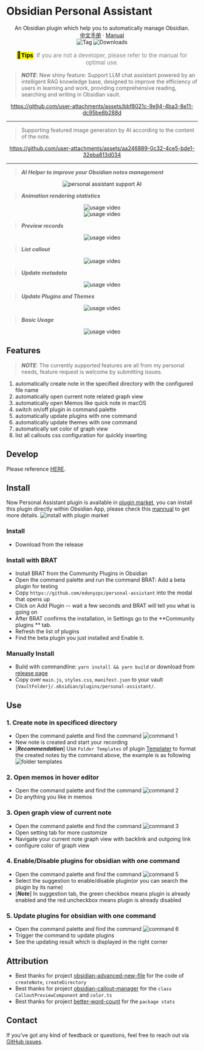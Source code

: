 # Obsidian Personal Assistant

<p align="center">
    <span>An Obsidian plugin which help you to automatically manage Obsidian.</span>
    <br/>
    <a href="/Manual-CN.md">中文手册</a>
    ·
    <a href="/Manual.md">Manual</a>
    <br/>
    <img alt="Tag" src="https://img.shields.io/github/v/tag/edonyzpc/personal-assistant?color=%23000000&label=Version&logo=tga&logoColor=%23008cff&sort=semver&style=social" />
    <img alt="Downloads" src="https://img.shields.io/github/downloads/edonyzpc/personal-assistant/total?logo=obsidian&logoColor=%23b300ff&style=social" />
</p>
<p align="center" style="font-size:15px;color:gray">
 <mark><b><span style="font-size:18px;">💯</span>Tips</b></mark>: If you are not a developer, please refer to the manual for optimal use.
</p>

> ***NOTE***: New shiny feature: Support LLM chat assistant powered by an intelligent RAG knowledge base, designed to improve the efficiency of users in learning and work, providing comprehensive reading, searching and writing in Obsidian vault.

<div align="center">

https://github.com/user-attachments/assets/bbf8021c-9e94-4ba3-8e11-dc95be8b288d

</div>

---
> Supporting featured image generation by AI according to the content of the note.
<div align="center">
	
https://github.com/user-attachments/assets/aa246889-0c32-4ce5-bde1-32eba813d034

</div>

---
> ***AI Helper to improve your Obsidian notes management***
<div align="center">
<img src="./docs/Personal-Assitant-With-AI.gif" alt="personal assistant support AI"/>
</div>

> ***Animation rendering statistics***
<div align="center">
<img src="./docs/personal-assistant-v1.3.6.gif" alt="usage video"/>
</div>

<div align="center">
<img src="./docs/personal-assistant-v1.3.1.gif" alt="usage video"/>
</div>

> ***Preview records***
<div align="center">
<img src="./docs/personal-assistant-v1.2.4.gif" alt="usage video"/>
</div>

> ***List callout***
<div align="center">
<img src="./docs/personal-assistant-v1.3.2.gif" alt="usage video"/>
</div>

> ***Update metadata***
<div align="center">
<img src="./docs/personal-assistant-v1.2.0.gif" alt="usage video"/>
</div>

> ***Update Plugins and Themes***
<div align="center">
<img src="./docs/personal-assistant-v1.1.6.gif" alt="usage video"/>
</div>

> ***Basic Usage***
<div align="center">
<img src="./docs/personal-assistant-v1.1.1.gif" alt="usage video"/>
</div>

## Features
> ***NOTE***: The currently supported features are all from my personal needs, feature request is welcome by submitting issues.

1. automatically create note in the specified directory with the configured file name
2. automatically open current note related graph view
3. automatically open Memos like quick note in macOS
4. switch on/off plugin in command palette
5. automatically update plugins with one command
6. automatically update themes with one command
7. automatically set color of graph view
8. list all callouts css configuration for quickly inserting

## Develop

Please reference [HERE](./DEVELOPEMENT.md).

## Install
Now Personal Assistant plugin is available in [plugin market](https://obsidian.md/plugins?search=personal%20assistant#), you can install this plugin directly within Obsidian App, please check this [mannual](https://help.obsidian.md/Extending+Obsidian/Community+plugins#Install+a+community+plugin) to get more details.
![install with plugin market](./docs/install-within-plugin-market.png)

### Install
- Download from the release

### Install with BRAT

- Install BRAT from the Community Plugins in Obsidian
- Open the command palette and run the command BRAT: Add a beta plugin for testing
- Copy `https://github.com/edonyzpc/personal-assistant` into the modal that opens up
- Click on Add Plugin -- wait a few seconds and BRAT will tell you what is going on
- After BRAT confirms the installation, in Settings go to the **Community plugins ** tab.
- Refresh the list of plugins
- Find the beta plugin you just installed and Enable it.

### Manually Install

- Build with commandline: `yarn install && yarn build` or download from [release page](https://github.com/edonyzpc/personal-assistant/releases)
- Copy over `main.js`, `styles.css`, `manifest.json` to your vault `{VaultFolder}/.obsidian/plugins/personal-assistant/`.

## Use

### 1. Create note in specificed directory
- Open the command palette and find the command
![command 1](./docs/command-1.png)
- New note is created and start your recording
- [***Recommendation***] Use `Folder Templates` of plugin [Templater](https://github.com/SilentVoid13/Templater) to format the created notes by the command above, the example is as following
![folder templates](./docs/folder-templates.png)
### 2. Open memos in hover editor
- Open the command palette and find the command
![command 2](./docs/command-2.png)
- Do anything you like in memos
### 3. Open graph view of current note
- Open the command palette and find the command
![command 3](./docs/command-3.png)
- Open setting tab for more customize
- Navigate your current note graph view with backlink and outgoing link
- configure color of graph view

### 4. Enable/Disable plugins for obsidian with one command
- Open the command palette and find the command
![command 5](./docs/command-5.png)
- Select the suggestion to enable/disable plugin(or you can search the plugin by its name)
- [***Note***] In suggestion tab, the green checkbox means plugin is already enabled and the red uncheckbox means plugin is already disabled

### 5. Update plugins for obsidian with one command
- Open the command palette and find the command
![command 6](./docs/command-6.png)
- Trigger the command to update plugins
- See the updating result which is displayed in the right corner

## Attribution
- Best thanks for project [obsidian-advanced-new-file](https://github.com/vanadium23/obsidian-advanced-new-file) for the code of `createNote`, `createDirectory`
- Best thanks for project [obsidian-callout-manager](https://github.com/eth-p/obsidian-callout-manager) for the `class CalloutPreviewComponent` and `color.ts`
- Best thanks for project [better-word-count](https://github.com/lukeleppan/better-word-count) for the `package stats`

## Contact

If you've got any kind of feedback or questions, feel free to reach out via [GitHub issues](https://github.com/edonyzpc/personal-assistant/issues).
